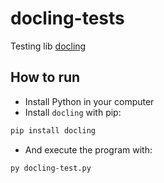 # docling-tests
Testing lib [docling](https://github.com/docling-project/docling)

## How to run
* Install Python in your computer
* Install `docling` with pip:
```bash
pip install docling
```
* And execute the program with:

```bash
py docling-test.py
```
